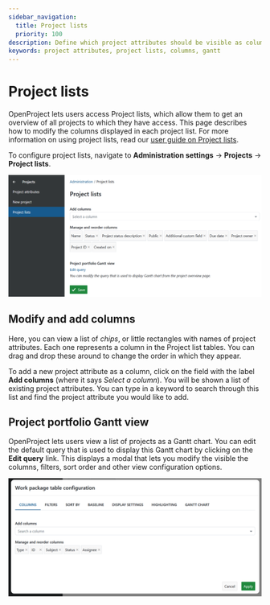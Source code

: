 ```yaml
---
sidebar_navigation:
  title: Project lists
  priority: 100
description: Define which project attributes should be visible as columns in the cross-project global project lists and Gantt views
keywords: project attributes, project lists, columns, gantt
---
```


# Project lists

OpenProject lets users access Project lists, which allow them to get an overview of all projects to which they have access. This page describes how to modify the columns displayed in each project list. For more information on using project lists, read our [user guide on Project lists](../../../user-guide/projects/project-lists). 

To configure project lists, navigate to **Administration settings** → **Projects** → **Project lists**. 

![Project lists in OpenProject administration](open_project_system_guide_projects_project_lists.png)

## Modify and add columns

Here, you can view a list of *chips*, or little rectangles with names of project attributes. Each one represents a column in the Project list tables. You can drag and drop these around to change the order in which they appear. 

To add a new project attribute as a column, click on the field with the label **Add columns** (where it says *Select a column*). You will be shown a list of existing project attributes. You can type in a keyword to search through this list and find the project attribute you would like to add.

## Project portfolio Gantt view

OpenProject lets users view a list of projects as a Gantt chart. You can edit the default query that is used to display this Gantt chart by clicking on the **Edit query** link. This displays a modal that lets you modify the visible the columns, filters, sort order and other view configuration options.

![Work package table configuration in OpenProject administration](open_project_system_guide_projects_project_lists_gannt_query.png)